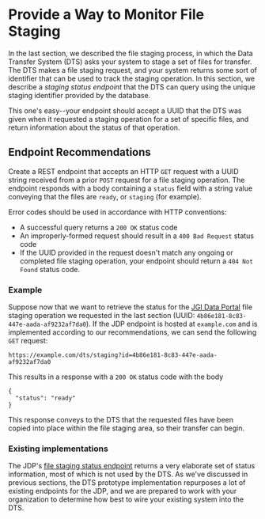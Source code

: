 # Provide a Way to Monitor File Staging

In the last section, we described the file staging process, in which the Data
Transfer System (DTS) asks your system to stage a set of files for transfer.
The DTS makes a file staging request, and your system returns some sort of
identifier that can be used to track the staging operation. In this section,
we describe a _staging status endpoint_ that the DTS can query using the unique
staging identifier provided by the database.

This one's easy--your endpoint should accept a UUID that the DTS was given when
it requested a staging operation for a set of specific files, and return
information about the status of that operation.

## Endpoint Recommendations

Create a REST endpoint that accepts an HTTP `GET` request with a UUID string
received from a prior `POST` request for a file staging operation. The endpoint
responds with a body containing a `status` field with a string value conveying
that the files are `ready`, or `staging` (for example).

Error codes should be used in accordance with HTTP conventions:

* A successful query returns a `200 OK` status code
* An improperly-formed request should result in a `400 Bad Request` status code
* If the UUID provided in the request doesn't match any ongoing or completed
  file staging operation, your endpoint should return a `404 Not Found` status
  code.

### Example

Suppose now that we want to retrieve the status for the [JGI Data Portal](https://data.jgi.doe.gov)
file staging operation we requested in the last section
(UUID: `4b86e181-8c83-447e-aada-af9232af7da0`). If the JDP endpoint is hosted at
`example.com` and is implemented according to our recommendations, we can send
the following `GET` request:

```
https://example.com/dts/staging?id=4b86e181-8c83-447e-aada-af9232af7da0
```

This results in a response with a `200 OK` status code with the body

```
{
  "status": "ready"
}
```

This response conveys to the DTS that the requested files have been copied into
place within the file staging area, so their transfer can begin.

### Existing implementations

The JDP's [file staging status endpoint](https://files.jgi.doe.gov/apidoc/#/GET/request_archived_files_requests_read)
returns a very elaborate set of status information, most of which is not used
by the DTS. As we've discussed in previous sections, the DTS prototype
implementation repurposes a lot of existing endpoints for the JDP, and we are
prepared to work with your organization to determine how best to wire your
existing system into the DTS.

